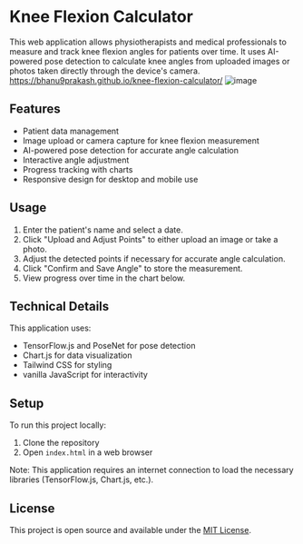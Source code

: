 # Knee Flexion Calculator

This web application allows physiotherapists and medical professionals to measure and track knee flexion angles for patients over time. It uses AI-powered pose detection to calculate knee angles from uploaded images or photos taken directly through the device's camera.
https://bhanu9prakash.github.io/knee-flexion-calculator/
![image](https://github.com/user-attachments/assets/546a9f84-5bc5-4b9d-99ee-58f14a4d5a66)


## Features

- Patient data management
- Image upload or camera capture for knee flexion measurement
- AI-powered pose detection for accurate angle calculation
- Interactive angle adjustment
- Progress tracking with charts
- Responsive design for desktop and mobile use

## Usage

1. Enter the patient's name and select a date.
2. Click "Upload and Adjust Points" to either upload an image or take a photo.
3. Adjust the detected points if necessary for accurate angle calculation.
4. Click "Confirm and Save Angle" to store the measurement.
5. View progress over time in the chart below.

## Technical Details

This application uses:
- TensorFlow.js and PoseNet for pose detection
- Chart.js for data visualization
- Tailwind CSS for styling
- vanilla JavaScript for interactivity

## Setup

To run this project locally:

1. Clone the repository
2. Open `index.html` in a web browser

Note: This application requires an internet connection to load the necessary libraries (TensorFlow.js, Chart.js, etc.).

## License

This project is open source and available under the [MIT License](LICENSE).

